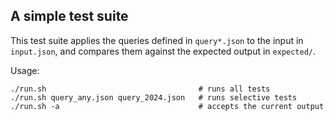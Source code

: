 A simple test suite
-------------------

This test suite applies the queries defined in `query*.json` to the input in
`input.json`, and compares them against the expected output in `expected/`.

Usage:

```
./run.sh                                  # runs all tests
./run.sh query_any.json query_2024.json   # runs selective tests
./run.sh -a                               # accepts the current output
```
